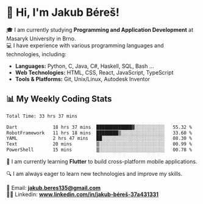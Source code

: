 # 👋 Hi, I'm Jakub Béreš!

🎓 I am currently studying **Programming and Application Development** at Masaryk University in Brno.  
💻 I have experience with various programming languages and technologies, including:  
   - **Languages:** Python, C, Java, C#, Haskell, SQL, Bash ...  
   - **Web Technologies:** HTML, CSS, React, JavaScript, TypeScript  
   - **Tools & Platforms:** Git, Unix/Linux, Autodesk Inventor

## 📊 My Weekly Coding Stats
<!--START_SECTION:waka-->

```txt
Total Time: 33 hrs 37 mins

Dart             18 hrs 37 mins  █████████████▓░░░░░░░░░░░   55.32 %
RobotFramework   11 hrs 18 mins  ████████▒░░░░░░░░░░░░░░░░   33.60 %
YAML             2 hrs 47 mins   ██░░░░░░░░░░░░░░░░░░░░░░░   08.30 %
Text             20 mins         ▒░░░░░░░░░░░░░░░░░░░░░░░░   00.99 %
PowerShell       15 mins         ▒░░░░░░░░░░░░░░░░░░░░░░░░   00.78 %
```

<!--END_SECTION:waka-->

🚀 I am currently learning **Flutter** to build cross-platform mobile applications.  

🔍 I am always eager to learn new technologies and improve my skills.  

📩 Email:        **jakub.beres135@gmail.com**  
🧑‍💻 Linkedin:     **www.linkedin.com/in/jakub-béreš-37a431331**


